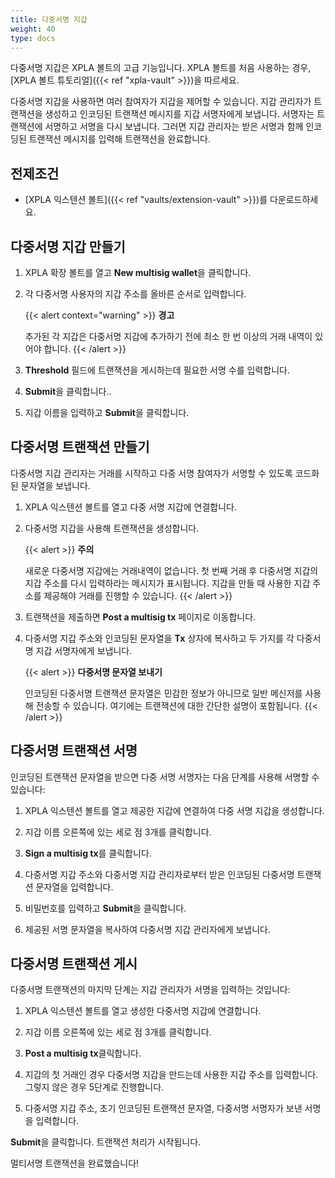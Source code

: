 ```yaml
---
title: 다중서명 지갑
weight: 40
type: docs
---
```


다중서명 지갑은 XPLA 볼트의 고급 기능입니다. XPLA 볼트를 처음 사용하는 경우, [XPLA 볼트 튜토리얼]({{< ref "xpla-vault" >}})을 따르세요.

다중서명 지갑을 사용하면 여러 참여자가 지갑을 제어할 수 있습니다. 지갑 관리자가 트랜잭션을 생성하고 인코딩된 트랜잭션 메시지를 지갑 서명자에게 보냅니다. 서명자는 트랜잭션에 서명하고 서명을 다시 보냅니다. 그러면 지갑 관리자는 받은 서명과 함께 인코딩된 트랜잭션 메시지를 입력해 트랜잭션을 완료합니다.

## 전제조건

- [XPLA 익스텐션 볼트]({{< ref "vaults/extension-vault" >}})를 다운로드하세요.

## 다중서명 지갑 만들기

1. XPLA 확장 볼트를 열고 **New multisig wallet**을 클릭합니다.

2. 각 다중서명 사용자의 지갑 주소를 올바른 순서로 입력합니다.

   {{< alert context="warning" >}}
   **경고**

   추가된 각 지갑은 다중서명 지갑에 추가하기 전에 최소 한 번 이상의 거래 내역이 있어야 합니다.
   {{< /alert >}}

3. **Threshold** 필드에 트랜잭션을 게시하는데 필요한 서명 수를 입력합니다.

4. **Submit**을 클릭합니다..

5. 지갑 이름을 입력하고 **Submit**을 클릭합니다.

## 다중서명 트랜잭션 만들기

다중서명 지갑 관리자는 거래를 시작하고 다중 서명 참여자가 서명할 수 있도록 코드화된 문자열을 보냅니다.

1. XPLA 익스텐션 볼트를 열고 다중 서명 지갑에 연결합니다.

2. 다중서명 지갑을 사용해 트랜잭션을 생성합니다.

   {{< alert >}}
   **주의**

   새로운 다중서명 지갑에는 거래내역이 없습니다. 첫 번째 거래 후 다중서명 지갑의 지갑 주소를 다시 입력하라는 메시지가 표시됩니다. 지갑을 만들 때 사용한 지갑 주소를 제공해야 거래를 진행할 수 있습니다.
   {{< /alert >}}

3. 트랜잭션을 제출하면 **Post a multisig tx** 페이지로 이동합니다.

4. 다중서명 지갑 주소와 인코딩된 문자열을 **Tx** 상자에 복사하고 두 가지를 각 다중서명 지갑 서명자에게 보냅니다.

   {{< alert >}}
   **다중서명 문자열 보내기**

   인코딩된 다중서명 트랜잭션 문자열은 민감한 정보가 아니므로 일반 메신저를 사용해 전송할 수 있습니다. 여기에는 트랜잭션에 대한 간단한 설명이 포함됩니다.
   {{< /alert >}}

## 다중서명 트랜잭션 서명

인코딩된 트랜잭션 문자열을 받으면 다중 서명 서명자는 다음 단계를 사용해 서명할 수 있습니다:

1. XPLA 익스텐션 볼트를 열고 제공한 지갑에 연결하여 다중 서명 지갑을 생성합니다.

2. 지갑 이름 오른쪽에 있는 세로 점 3개를 클릭합니다.

3. **Sign a multisig tx**를 클릭합니다.

4. 다중서명 지갑 주소와 다중서명 지갑 관리자로부터 받은 인코딩된 다중서명 트랜잭션 문자열을 입력합니다.

5. 비밀번호를 입력하고 **Submit**을 클릭합니다.

6. 제공된 서명 문자열을 복사하여 다중서명 지갑 관리자에게 보냅니다.

## 다중서명 트랜잭션 게시

다중서명 트랜잭션의 마지막 단계는 지갑 관리자가 서명을 입력하는 것입니다:

1. XPLA 익스텐션 볼트를 열고 생성한 다중서명 지갑에 연결합니다.

2. 지갑 이름 오른쪽에 있는 세로 점 3개를 클릭합니다.

3. **Post a multisig tx**클릭합니다.

4. 지갑의 첫 거래인 경우 다중서명 지갑을 만드는데 사용한 지갑 주소를 입력합니다. 그렇지 않은 경우 5단계로 진행합니다.

5. 다중서명 지갑 주소, 초기 인코딩된 트랜잭션 문자열, 다중서명 서명자가 보낸 서명을 입력합니다.

**Submit**을 클릭합니다. 트랜잭션 처리가 시작됩니다.

멀티서명 트랜잭션을 완료했습니다!

